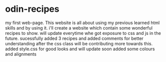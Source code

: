 # odin-recipes
my first web-page.
This website is all about using my previous learned html skills and by using it.
 i'll create a website which contain some wonderful recipes to show.
 will update everytime whe got exposure to css and js in the future. 
 sucessfully added 3 recipes and added  comments for better understanding after the css class will be contributing more towards this.
 added style.css for good looks and will update soon
added some colours and alignments